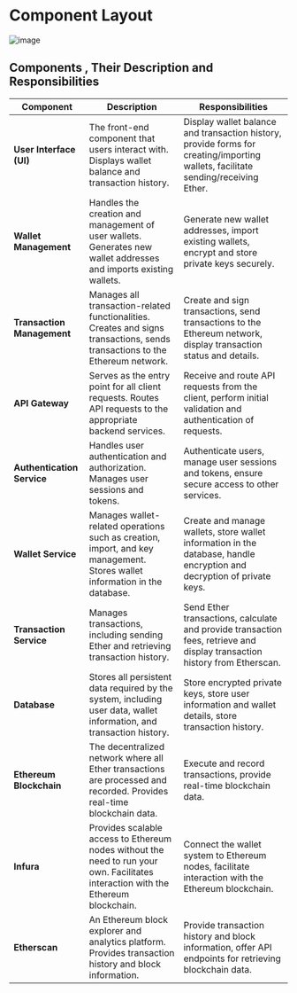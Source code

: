 
# Component Layout

![image](https://github.com/sharmatarun392000/Blockchain-Projects/assets/83560354/5e9e786f-7f8a-4880-9550-476965542d41)


## Components , Their Description and Responsibilities

| **Component**              | **Description**                                                                                                   | **Responsibilities**                                                                                      |
|----------------------------|-------------------------------------------------------------------------------------------------------------------|-----------------------------------------------------------------------------------------------------------|
| **User Interface (UI)**    | The front-end component that users interact with. Displays wallet balance and transaction history.                 | Display wallet balance and transaction history, provide forms for creating/importing wallets, facilitate sending/receiving Ether. |
| **Wallet Management**      | Handles the creation and management of user wallets. Generates new wallet addresses and imports existing wallets.  | Generate new wallet addresses, import existing wallets, encrypt and store private keys securely.          |
| **Transaction Management** | Manages all transaction-related functionalities. Creates and signs transactions, sends transactions to the Ethereum network. | Create and sign transactions, send transactions to the Ethereum network, display transaction status and details. |
| **API Gateway**            | Serves as the entry point for all client requests. Routes API requests to the appropriate backend services.        | Receive and route API requests from the client, perform initial validation and authentication of requests. |
| **Authentication Service** | Handles user authentication and authorization. Manages user sessions and tokens.                                   | Authenticate users, manage user sessions and tokens, ensure secure access to other services.              |
| **Wallet Service**         | Manages wallet-related operations such as creation, import, and key management. Stores wallet information in the database. | Create and manage wallets, store wallet information in the database, handle encryption and decryption of private keys. |
| **Transaction Service**    | Manages transactions, including sending Ether and retrieving transaction history.                                  | Send Ether transactions, calculate and provide transaction fees, retrieve and display transaction history from Etherscan. |
| **Database**               | Stores all persistent data required by the system, including user data, wallet information, and transaction history.| Store encrypted private keys, store user information and wallet details, store transaction history.       |
| **Ethereum Blockchain**    | The decentralized network where all Ether transactions are processed and recorded. Provides real-time blockchain data. | Execute and record transactions, provide real-time blockchain data.                                       |
| **Infura**                 | Provides scalable access to Ethereum nodes without the need to run your own. Facilitates interaction with the Ethereum blockchain. | Connect the wallet system to Ethereum nodes, facilitate interaction with the Ethereum blockchain.         |
| **Etherscan**              | An Ethereum block explorer and analytics platform. Provides transaction history and block information.             | Provide transaction history and block information, offer API endpoints for retrieving blockchain data.     |
